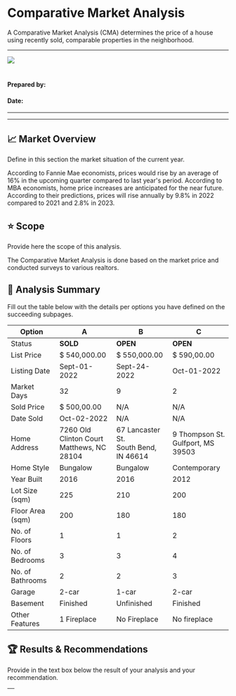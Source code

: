 # Comparative Market Analysis

A Comparative Market Analysis (CMA) determines the price of a house using recently sold, comparable properties in the neighborhood.

  

* * *

![](https://t20542222.p.clickup-attachments.com/t20542222/853803ec-fc98-4aba-b283-1a8fc4117d50/image.png)

# <COMPANY NAME>

  

#### Prepared by:

#### Date:

* * *

* * *

  

## 📈 Market Overview

Define in this section the market situation of the current year.

  

According to Fannie Mae economists, prices would rise by an average of 16% in the upcoming quarter compared to last year's period. According to MBA economists, home price increases are anticipated for the near future. According to their predictions, prices will rise annually by 9.8% in 2022 compared to 2021 and 2.8% in 2023.

  

  

## ⭐ Scope

Provide here the scope of this analysis.

  

The Comparative Market Analysis is done based on the market price and conducted surveys to various realtors.

  

  

## 🔎 Analysis Summary

Fill out the table below with the details per options you have defined on the succeeding subpages.

  

| Option | A | B | C |
| ---| ---| ---| --- |
| Status | **SOLD** | **OPEN** | **OPEN** |
| List Price | $ 540,000.00 | $ 550,000.00 | $ 590,00.00 |
| Listing Date | Sept-01-2022 | Sept-24-2022 | Oct-01-2022 |
| Market Days | 32 | 9 | 2 |
| Sold Price | $ 500,00.00 | N/A | N/A |
| Date Sold | Oct-02-2022 | N/A | N/A |
| Home Address | 7260 Old Clinton Court<br>Matthews, NC 28104 | 67 Lancaster St.<br>South Bend, IN 46614 | 9 Thompson St.<br>Gulfport, MS 39503 |
| Home Style | Bungalow | Bungalow | Contemporary |
| Year Built | 2016 | 2016 | 2012 |
| Lot Size (sqm) | 225 | 210 | 200 |
| Floor Area (sqm) | 200 | 180 | 180 |
| No. of Floors | 1 | 1 | 2 |
| No. of Bedrooms | 3 | 3 | 4 |
| No. of Bathrooms | 2 | 2 | 3 |
| Garage | 2-car | 1-car | 2-car |
| Basement | Finished | Unfinished | Finished |
| Other Features | 1 Fireplace | No Fireplace | No fireplace |

  

## 🏆 Results & Recommendations

Provide in the text box below the result of your analysis and your recommendation.

  

| <br><br><br> |
| --- |